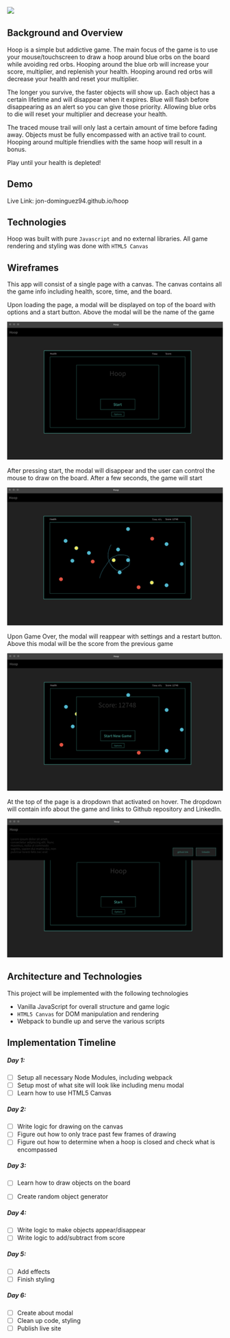 ![](https://fontmeme.com/permalink/190115/4f00ef057837286d0eb8f1b65654103e.png)

## Background and Overview

Hoop is a simple but addictive game. The main focus of the game is to use your mouse/touchscreen to draw a hoop around blue orbs on the board while avoiding red orbs. Hooping around the blue orb will increase your score, multiplier, and replenish your health. Hooping around red orbs will decrease your health and reset your multiplier.

The longer you survive, the faster objects will show up. Each object has a certain lifetime and will disappear when it expires. Blue will flash before disappearing as an alert so you can give those priority. Allowing blue orbs to die will reset your multiplier and decrease your health.

The traced mouse trail will only last a certain amount of time before fading away. Objects must be fully encompassed with an active trail to count. Hooping around multiple friendlies with the same hoop will result in a bonus.

Play until your health is depleted!

## Demo
Live Link: jon-dominguez94.github.io/hoop

## Technologies

Hoop was built with pure `Javascript` and no external libraries. All game rendering and styling was done with `HTML5 Canvas`

## Wireframes

This app will consist of a single page with a canvas. The canvas contains all the game info including health, score, time, and the board.

Upon loading the page, a modal will be displayed on top of the board with options and a start button. Above the modal will be the name of the game

![Wireframe](./screenshots/newgame.png)

After pressing start, the modal will disappear and the user can control the mouse to draw on the board. After a few seconds, the game will start

![Wireframe](./screenshots/active_game.png)

Upon Game Over, the modal will reappear with settings and a restart button. Above this modal will be the score from the previous game

![Wireframe](./screenshots/gameover.png)

At the top of the page is a dropdown that activated on hover. The dropdown will contain info about the game and links to Github repository and LinkedIn.

![Wireframe](./screenshots/dropdown.png)

## Architecture and Technologies

This project will be implemented with the following technologies

* Vanilla JavaScript for overall structure and game logic
* `HTML5 Canvas` for DOM manipulation and rendering
* Webpack to bundle up and serve the various scripts

## Implementation Timeline

##### Day 1: 
- [ ] Setup all necessary Node Modules, including webpack
- [ ] Setup most of what site will look like including menu modal
- [ ] Learn how to use HTML5 Canvas

##### Day 2: 
- [ ] Write logic for drawing on the canvas
- [ ] Figure out how to only trace past few frames of drawing
- [ ] Figure out how to determine when a hoop is closed and check what is encompassed

##### Day 3:
- [ ] Learn how to draw objects on the board
- [ ] Create random object generator


##### Day 4:
- [ ] Write logic to make objects appear/disappear 
- [ ] Write logic to add/subtract from score

##### Day 5:
- [ ] Add effects
- [ ] Finish styling

##### Day 6:
- [ ] Create about modal
- [ ] Clean up code, styling
- [ ] Publish live site
